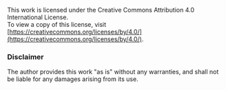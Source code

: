This work is licensed under the Creative Commons Attribution 4.0 International License.  
To view a copy of this license, visit [https://creativecommons.org/licenses/by/4.0/](https://creativecommons.org/licenses/by/4.0/).

### Disclaimer
The author provides this work "as is" without any warranties, and shall not be liable for any damages arising from its use.
